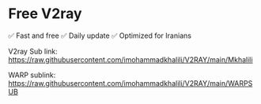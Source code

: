 # Free V2ray
✅ Fast and free
✅ Daily update
✅ Optimized for Iranians

V2ray Sub link:
https://raw.githubusercontent.com/imohammadkhalili/V2RAY/main/Mkhalili

WARP sublink:
https://raw.githubusercontent.com/imohammadkhalili/V2RAY/main/WARPSUB
